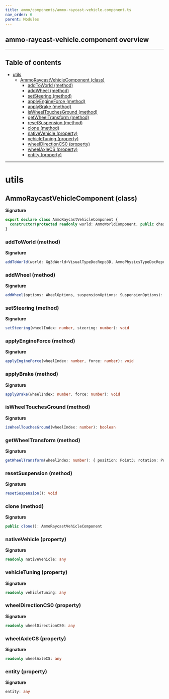 ```yaml
---
title: ammo/components/ammo-raycast-vehicle.component.ts
nav_order: 6
parent: Modules
---
```


## ammo-raycast-vehicle.component overview

---

<h2 class="text-delta">Table of contents</h2>

- [utils](#utils)
  - [AmmoRaycastVehicleComponent (class)](#ammoraycastvehiclecomponent-class)
    - [addToWorld (method)](#addtoworld-method)
    - [addWheel (method)](#addwheel-method)
    - [setSteering (method)](#setsteering-method)
    - [applyEngineForce (method)](#applyengineforce-method)
    - [applyBrake (method)](#applybrake-method)
    - [isWheelTouchesGround (method)](#iswheeltouchesground-method)
    - [getWheelTransform (method)](#getwheeltransform-method)
    - [resetSuspension (method)](#resetsuspension-method)
    - [clone (method)](#clone-method)
    - [nativeVehicle (property)](#nativevehicle-property)
    - [vehicleTuning (property)](#vehicletuning-property)
    - [wheelDirectionCS0 (property)](#wheeldirectioncs0-property)
    - [wheelAxleCS (property)](#wheelaxlecs-property)
    - [entity (property)](#entity-property)

---

# utils

## AmmoRaycastVehicleComponent (class)

**Signature**

```ts
export declare class AmmoRaycastVehicleComponent {
  constructor(protected readonly world: AmmoWorldComponent, public chassisBody: AmmoRigidBodyComponent)
}
```

### addToWorld (method)

**Signature**

```ts
addToWorld(world: Gg3dWorld<VisualTypeDocRepo3D, AmmoPhysicsTypeDocRepo>)
```

### addWheel (method)

**Signature**

```ts
addWheel(options: WheelOptions, suspensionOptions: SuspensionOptions): void
```

### setSteering (method)

**Signature**

```ts
setSteering(wheelIndex: number, steering: number): void
```

### applyEngineForce (method)

**Signature**

```ts
applyEngineForce(wheelIndex: number, force: number): void
```

### applyBrake (method)

**Signature**

```ts
applyBrake(wheelIndex: number, force: number): void
```

### isWheelTouchesGround (method)

**Signature**

```ts
isWheelTouchesGround(wheelIndex: number): boolean
```

### getWheelTransform (method)

**Signature**

```ts
getWheelTransform(wheelIndex: number): { position: Point3; rotation: Point4 }
```

### resetSuspension (method)

**Signature**

```ts
resetSuspension(): void
```

### clone (method)

**Signature**

```ts
public clone(): AmmoRaycastVehicleComponent
```

### nativeVehicle (property)

**Signature**

```ts
readonly nativeVehicle: any
```

### vehicleTuning (property)

**Signature**

```ts
readonly vehicleTuning: any
```

### wheelDirectionCS0 (property)

**Signature**

```ts
readonly wheelDirectionCS0: any
```

### wheelAxleCS (property)

**Signature**

```ts
readonly wheelAxleCS: any
```

### entity (property)

**Signature**

```ts
entity: any
```
